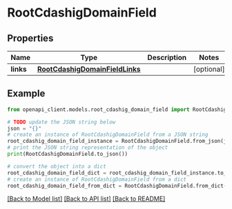 # RootCdashigDomainField


## Properties

Name | Type | Description | Notes
------------ | ------------- | ------------- | -------------
**links** | [**RootCdashigDomainFieldLinks**](RootCdashigDomainFieldLinks.md) |  | [optional] 

## Example

```python
from openapi_client.models.root_cdashig_domain_field import RootCdashigDomainField

# TODO update the JSON string below
json = "{}"
# create an instance of RootCdashigDomainField from a JSON string
root_cdashig_domain_field_instance = RootCdashigDomainField.from_json(json)
# print the JSON string representation of the object
print(RootCdashigDomainField.to_json())

# convert the object into a dict
root_cdashig_domain_field_dict = root_cdashig_domain_field_instance.to_dict()
# create an instance of RootCdashigDomainField from a dict
root_cdashig_domain_field_from_dict = RootCdashigDomainField.from_dict(root_cdashig_domain_field_dict)
```
[[Back to Model list]](../README.md#documentation-for-models) [[Back to API list]](../README.md#documentation-for-api-endpoints) [[Back to README]](../README.md)


